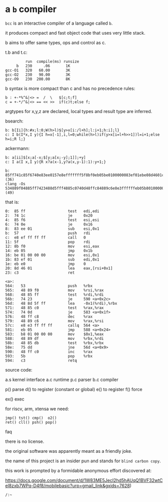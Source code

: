 a `b` compiler
==============

`bcc` is an interactive compiler of a language called `b`.

it produces compact and fast object code that uses very little stack.

b aims to offer same types, ops and control as c.

t.b and t.c:

```
         run  compile(ms) runsize
     b   230     .06       1K
gcc-O1   320   60.00       3K
gcc-O2   230   90.00       3K
gcc-O9   230  200.00       8K
```

b syntax is more compact than c and has no precedence rules:

```
b : +-*%^&|<> =  /  \   $[c;t;f]
c = +-*/^&|<> == << >>  if(c)t;else f;
```

argtypes for x,y,z are declared, local types and result type are inferred.

bsearch:

```
b: b[Ii]{h:#x;l:0;W(h>l)$[y>x[i:/l+h];l:i+1;h:i];l}
c: I b(I*x,I y){I h=x[-1],i,l=0;while(h>l)if(y>x[i=l+h>>1])l=i+1;else h=i;R l;}
```

ackermann:

```
b: a[ii]$[x;a[-x;$[y;a[x;-y];1]];+y]
c: I a(I x,I y){R x?a(x-1,y?a(x,y-1):1):y+1;}

b:        85ff741c85f6740e83ee0157e8efffffff5f8bf0eb05be0100000083ef01ebe08d4601c3 (36)
clang -Os 534889f04885ff7423488d5fff4885c0740d48ffc84889c6e8e3ffffffeb05b8010000004889df4885db75dd48ffc05bc3 (49)
```

that is:

```<a>:
0:  85 ff                   test   edi,edi
2:  74 1c                   je     0x20
4:  85 f6                   test   esi,esi
6:  74 0e                   je     0x16
8:  83 ee 01                sub    esi,0x1
b:  57                      push   rdi
c:  e8 ef ff ff ff          call   0
11: 5f                      pop    rdi
12: 8b f0                   mov    esi,eax
14: eb 05                   jmp    0x1b
16: be 01 00 00 00          mov    esi,0x1
1b: 83 ef 01                sub    edi,0x1
1e: eb e0                   jmp    0
20: 8d 46 01                lea    eax,[rsi+0x1]
23: c3                      ret

<a>:
564:   53                   push   %rbx
565:   48 89 f0             mov    %rsi,%rax
568:   48 85 ff             test   %rdi,%rdi
56b:   74 23                je     590 <a+0x2c>
56d:   48 8d 5f ff          lea    -0x1(%rdi),%rbx
571:   48 85 c0             test   %rax,%rax
574:   74 0d                je     583 <a+0x1f>
576:   48 ff c8             dec    %rax
579:   48 89 c6             mov    %rax,%rsi
57c:   e8 e3 ff ff ff       callq  564 <a>
581:   eb 05                jmp    588 <a+0x24>
583:   b8 01 00 00 00       mov    $0x1,%eax
588:   48 89 df             mov    %rbx,%rdi
58b:   48 85 db             test   %rbx,%rbx
58e:   75 dd                jne    56d <a+0x9>
590:   48 ff c0             inc    %rax
593:   5b                   pop    %rbx
594:   c3                   retq
```

source code:

a.s  kernel interface
a.c  runtime
p.c  parser
b.c  compiler
 
p()  parse
d()  to register (constant or global)
e()  to register
f()  force

ex() exec

for riscv, arm, xtensa we need:

```
jmp() tst() cmp()  o2()
ret() cll() psh() pop()
```

faq

there is no license.

the original software was apparently meant as a friendly joke.

the name of this project is an insider pun and stands for `blind carbon copy`.

this work is prompted by a formidable anonymous effort discovered at:

https://docs.google.com/document/d/1W83ME5JecI2hd5hAUqQ1BVF32wtCel8zxb7WPq-D4f8/mobilebasic?urp=gmail_link&gxids=7628)

`/:~`
